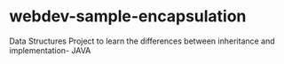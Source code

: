# webdev-sample-encapsulation
Data Structures Project to learn the differences between inheritance and implementation- JAVA
